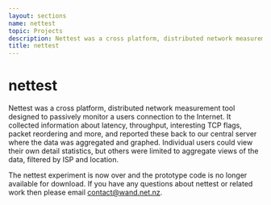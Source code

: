 ```yaml
---
layout: sections
name: nettest
topic: Projects
description: Nettest was a cross platform, distributed network measurement tool designed to passively monitor a users connection to the Internet.
title: nettest
---
```


# nettest

Nettest was a cross platform, distributed network measurement tool designed to passively monitor a users connection to the Internet. It collected information about latency, throughput, interesting TCP flags, packet reordering and more, and reported these back to our central server where the data was aggregated and graphed. Individual users could view their own detail statistics, but others were limited to aggregate views of the data, filtered by ISP and location.

The nettest experiment is now over and the prototype code is no longer available for download. If you have any questions about nettest or related work then please email [contact@wand.net.nz](mailto:contact@wand.net.nz).
